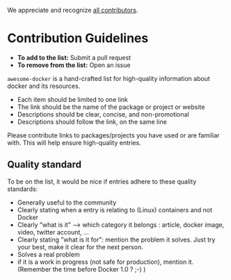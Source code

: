 We appreciate and recognize [all contributors](https://github.com/veggiemonk/awesome-docker/graphs/contributors).

# Contribution Guidelines

- **To add to the list:** Submit a pull request
- **To remove from the list:** Open an issue

`awesome-docker` is a hand-crafted list for high-quality information about docker and its resources.

- Each item should be limited to one link
- The link should be the name of the package or project or website
- Descriptions should be clear, concise, and non-promotional
- Descriptions should follow the link, on the same line

Please contribute links to packages/projects you have used or are familiar with. This will help ensure high-quality entries.


## Quality standard

To be on the list, it would be nice if entries adhere to these quality standards:

- Generally useful to the community
- Clearly stating when a entry is relating to (Linux) containers and not Docker
- Clearly "what is it" --> which category it belongs : article, docker image, video, twitter account, ...
- Clearly stating "what is it for": mention the problem it solves. Just try your best, make it clear for the next person.
- Solves a real problem
- if it is a work in progress (not safe for production), mention it. (Remember the time before Docker 1.0 ? ;-) )
